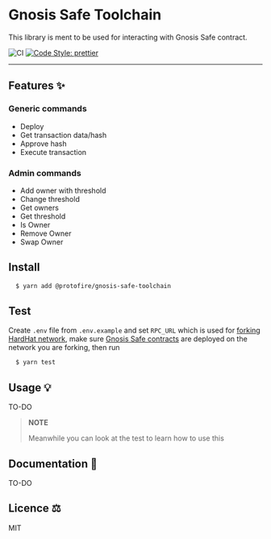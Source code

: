 # Gnosis Safe Toolchain

This library is ment to be used for interacting with Gnosis Safe contract.

![CI](https://github.com/protofire/gnosis-safe-toolchain/workflows/CI/badge.svg)
[![Code Style: prettier](https://img.shields.io/badge/Code_Style-prettier-ff69b4.svg)](https://github.com/prettier/prettier)

---

## Features ✨

### Generic commands

- Deploy
- Get transaction data/hash
- Approve hash
- Execute transaction

### Admin commands
- Add owner with threshold
- Change threshold
- Get owners
- Get threshold
- Is Owner
- Remove Owner
- Swap Owner

## Install
```bash
  $ yarn add @protofire/gnosis-safe-toolchain
```

## Test

Create `.env` file from `.env.example` and set `RPC_URL` which is used for [forking HardHat network](https://hardhat.org/guides/mainnet-forking.html#forking-from-mainnet), make sure [Gnosis Safe contracts](https://github.com/gnosis/safe-contracts) are deployed on the network you are forking, then run

```bash
  $ yarn test
```

## Usage 💡

TO-DO
>
>**NOTE**
>
> Meanwhile you can look at the test to learn how to use this
>

## Documentation 📄
TO-DO

## Licence ⚖️

MIT
